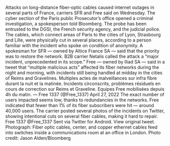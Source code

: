 Attacks on long-distance fiber-optic cables caused internet outages in several parts of France, carriers SFR and Free said on Wednesday.
The cyber section of the Paris public Prosecutor’s office opened a criminal investigation, a spokesperson told Bloomberg. The probe has been entrusted to the DGSI, the French security agency, and the judicial police.
The cables, which connect areas of Paris to the cities of Lyon, Strasbourg and Lille, were physically cut in several places, according to a person familiar with the incident who spoke on condition of anonymity.
A spokesman for SFR — owned by Altice France SA — said that the priority was to restore the network. B2B carrier Netalis called the attack a “major incident, unprecedented in its scope.”
Free — owned by Iliad SA — said in a tweet that “multiple malicious acts” affected its fiber networks during the night and morning, with incidents still being handled at midday in the cities of Reims and Gravelines.
Multiples actes de malveillances sur infra fibre durant la nuit et la matinée. Incidents circonscrits, problèmes résiduels en cours de correction sur Reims et Graveline. Equipes Free mobilisées depuis 4h du matin.
— Free 1337 (@Free_1337) April 27, 2022
The exact number of users impacted seems low, thanks to redundancies in the networks. Free indicated that fewer than 1% of its fiber subscribers were hit — around 40,000 users.
The carrier posted several photos of the incidents on Twitter, showing intentional cuts on several fiber cables, making it hard to repair.
Free 1337 @Free_1337
Sent via Twitter for Android.
View original tweet.
Photograph: Fiber optic cables, center, and copper ethernet cables feed into switches inside a communications room at an office in London. Photo credit: Jason Alden/Bloomberg
